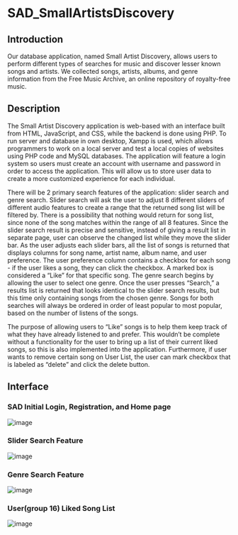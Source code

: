 # SAD_SmallArtistsDiscovery

## Introduction
Our database application, named Small Artist Discovery, allows users to perform different types of searches for music and discover lesser known songs and artists. We collected songs, artists, albums, and genre information from the Free Music Archive, an online repository of royalty-free music.

## Description
The Small Artist Discovery application is web-based with an interface built from HTML, JavaScript, and CSS, while the backend is done using PHP. To run server and database in own desktop, Xampp is used, which allows programmers to work on a local server and test a local copies of websites using PHP code and MySQL databases. The application will feature a login system so users must create an account with username and password in order to access the application. This will allow us to store user data to create a more customized experience for each individual.
 
There will be 2 primary search features of the application: slider search and genre search. Slider search will ask the user to adjust 8 different sliders of different audio features to create a range that the returned song list will be filtered by. There is a possibility that nothing would return for song list, since none of the song matches within the range of all 8 features. Since the slider search result is precise and sensitive, instead of giving a result list in separate page, user can observe the changed list while they move the slider bar. As the user adjusts each slider bars, all the list of songs is returned that displays columns for song name, artist name, album name, and user preference. The user preference column contains a checkbox for each song - if the user likes a song, they can click the checkbox. A marked box is considered a “Like” for that specific song. The genre search begins by allowing the user to select one genre. Once the user presses “Search,” a results list is returned that looks identical to the slider search results, but this time only containing songs from the chosen genre. Songs for both searches will always be ordered in order of least popular to most popular, based on the number of listens of the songs.
	
The purpose of allowing users to “Like” songs is to help them keep track of what they have already listened to and prefer. This wouldn’t be complete without a functionality for the user to bring up a list of their current liked songs, so this is also implemented into the application. Furthermore, if user wants to remove certain song on User List, the user can mark checkbox that is labeled as “delete” and click the delete button.
  
## Interface
### SAD Initial Login, Registration, and Home page
![image](https://user-images.githubusercontent.com/48008528/114345254-59e02f80-9b9c-11eb-8db0-c43b76947b77.png)
### Slider Search Feature
![image](https://user-images.githubusercontent.com/48008528/114345293-6795b500-9b9c-11eb-8a39-b78c6a0a5681.png)
### Genre Search Feature
![image](https://user-images.githubusercontent.com/48008528/114345543-e68aed80-9b9c-11eb-9e45-893ba34ae899.png)
### User(group 16) Liked Song List
![image](https://user-images.githubusercontent.com/48008528/114345346-7b411b80-9b9c-11eb-9188-c02c545ff806.png)
